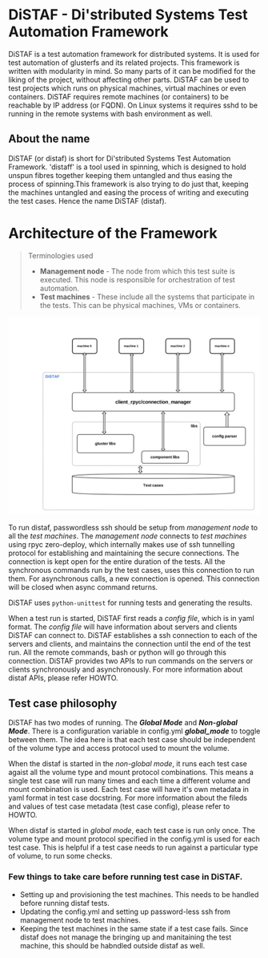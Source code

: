 DiSTAF - Di'stributed Systems Test Automation Framework
========================================================

DiSTAF is a test automation framework for distributed systems. It is used for test automation of glusterfs and its related projects. This framework is written with modularity in mind. So many parts of it can be modified for the liking of the project, without affecting other parts. DiSTAF can be used to test projects which runs on physical machines, virtual machines or even containers. DiSTAF  requires remote machines (or containers) to be reachable by IP address (or FQDN). On Linux systems it requires sshd to be running in the remote systems with bash environment as well.


## About the name
DiSTAF (or distaf) is short for Di'stributed Systems Test Automation Framework.
'distaff' is a tool used in spinning, which is designed to hold unspun fibres together keeping them untangled and thus easing the process of spinning.This framework is also trying to do just that, keeping the machines untangled and easing the process of writing and executing the test cases. Hence the name DiSTAF (distaf).

Architecture of the Framework
==============================

> Terminologies used
>* **Management node** - The node from which this test suite is executed. This node is responsible for orchestration of test automation.
>* **Test machines** - These include all the systems that participate in the tests. This can be physical machines, VMs or containers.

![Arhcitecture of distaf](docs/images/distaf_acrhitecture.jpg)

To run distaf, passwordless ssh should be setup from *management node* to all the *test machines*. The *management node* connects to *test machines* using rpyc zero-deploy, which internally makes use of ssh tunnelling protocol for establishing and maintaining the secure connections. The connection is kept open for the entire duration of the tests. All the synchronous commands run by the test cases, uses this connection to run them. For asynchronous calls, a new connection is opened. This connection will be closed when async command returns.

DiSTAF uses `python-unittest` for running tests and generating the results.

When a test run is started, DiSTAF first reads a *config file*, which is in yaml format.
The *config file* will have information about servers and clients DiSTAF can connect to.
DiSTAF establishes a ssh connection to each of the servers and clients,
and maintains the connection until the end of the test run.
All the remote commands, bash or python will go through this connection.
DiSTAF provides two APIs to run commands on the servers or clients synchronously and asynchronously.
For more information about distaf APIs, please refer HOWTO.

## Test case philosophy

DiSTAF has two modes of running. The ***Global Mode*** and ***Non-global Mode***. There is a configuration variable in config.yml ***global_mode*** to toggle between them. The idea here is that each test case should be independent of the volume type and access protocol used to mount the volume.

When the distaf is started in the *non-global mode*,
it runs each test case agaist all the volume type and mount protocol combinations.
This means a single test case will run many times and each time a different volume and mount combination is used.
Each test case will have it's own metadata in yaml format in test case docstring.
For more information about the fileds and values of test case metadata (test case config), please refer to HOWTO.

When distaf is started in *global mode*, each test case is run only once.
The volume type and mount protocol specified in the config.yml is used for each test case.
This is helpful if a test case needs to run against a particular type of volume, to run some checks.

### Few things to take care before running test case in DiSTAF.
* Setting up and provisioning the test machines. This needs to be handled before running distaf tests.
* Updating the config.yml and setting up password-less ssh from management node to test machines.
* Keeping the test machines in the same state if a test case fails. Since distaf does not manage the bringing up and manitaining the test machine, this should be habndled outside distaf as well.
